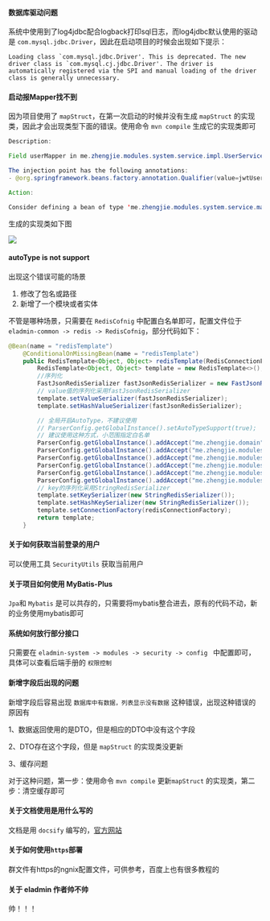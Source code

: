 #### 数据库驱动问题
系统中使用到了log4jdbc配合logback打印sql日志，而log4jdbc默认使用的驱动是 ```com.mysql.jdbc.Driver```，因此在启动项目的时候会出现如下提示：
```
Loading class `com.mysql.jdbc.Driver'. This is deprecated. The new driver class is `com.mysql.cj.jdbc.Driver'. The driver is automatically registered via the SPI and manual loading of the driver class is generally unnecessary.
```
#### 启动报Mapper找不到
因为项目使用了 ```mapStruct```，在第一次启动的时候并没有生成 ```mapStruct``` 的实现类，因此才会出现类型下面的错误。使用命令 ```mvn compile``` 生成它的实现类即可
```java
Description:

Field userMapper in me.zhengjie.modules.system.service.impl.UserServiceImpl required a bean of type 'me.zhengjie.modules.system.service.mapper.UserMapper' that could not be found.

The injection point has the following annotations:
- @org.springframework.beans.factory.annotation.Qualifier(value=jwtUserDetailsService)

Action:

Consider defining a bean of type 'me.zhengjie.modules.system.service.mapper.UserMapper' in your configuration.
```
生成的实现类如下图

![](https://docs-1255840532.cos.ap-shanghai.myqcloud.com/18750819445653.png)

#### autoType is not support
出现这个错误可能的场景
1. 修改了包名或路径
2. 新增了一个模块或者实体

不管是哪种场景，只需要在 ```RedisCofnig``` 中配置白名单即可，配置文件位于 ``` eladmin-common -> redis -> RedisCofnig```，部分代码如下：
```java
@Bean(name = "redisTemplate")
    @ConditionalOnMissingBean(name = "redisTemplate")
    public RedisTemplate<Object, Object> redisTemplate(RedisConnectionFactory redisConnectionFactory) {
        RedisTemplate<Object, Object> template = new RedisTemplate<>();
        //序列化
        FastJsonRedisSerializer fastJsonRedisSerializer = new FastJsonRedisSerializer(Object.class);
        // value值的序列化采用fastJsonRedisSerializer
        template.setValueSerializer(fastJsonRedisSerializer);
        template.setHashValueSerializer(fastJsonRedisSerializer);

        // 全局开启AutoType，不建议使用
        // ParserConfig.getGlobalInstance().setAutoTypeSupport(true);
        // 建议使用这种方式，小范围指定白名单
        ParserConfig.getGlobalInstance().addAccept("me.zhengjie.domain");
        ParserConfig.getGlobalInstance().addAccept("me.zhengjie.modules.system.service.dto");
        ParserConfig.getGlobalInstance().addAccept("me.zhengjie.modules.system.domain");
        ParserConfig.getGlobalInstance().addAccept("me.zhengjie.modules.quartz.domain");
        ParserConfig.getGlobalInstance().addAccept("me.zhengjie.modules.monitor.domain");
        ParserConfig.getGlobalInstance().addAccept("me.zhengjie.modules.security.security");
        // key的序列化采用StringRedisSerializer
        template.setKeySerializer(new StringRedisSerializer());
        template.setHashKeySerializer(new StringRedisSerializer());
        template.setConnectionFactory(redisConnectionFactory);
        return template;
    }
```
#### 关于如何获取当前登录的用户
可以使用工具 ```SecurityUtils``` 获取当前用户
#### 关于项目如何使用 MyBatis-Plus
```Jpa```和 ```Mybatis``` 是可以共存的，只需要将mybatis整合进去，原有的代码不动，新的业务使用mybatis即可
#### 系统如何放行部分接口
只需要在 ```eladmin-system -> modules -> security -> config ``` 中配置即可，具体可以查看后端手册的 ```权限控制```
#### 新增字段后出现的问题
新增字段后容易出现 ```数据库中有数据，列表显示没有数据``` 这种错误，出现这种错误的原因有

1、数据返回使用的是DTO，但是相应的DTO中没有这个字段

2、DTO存在这个字段，但是 ```mapStruct``` 的实现类没更新

3、缓存问题

对于这种问题，第一步：使用命令 ```mvn compile``` 更新```mapStruct``` 的实现类，第二步：清空缓存即可

#### 关于文档使用是用什么写的
文档是用 ```docsify``` 编写的，[官方网站](https://docsify.js.org/#/zh-cn/)
#### 关于如何使用```https```部署
群文件有https的ngnix配置文件，可供参考，百度上也有很多教程的
#### 关于 eladmin 作者帅不帅
 帅！！！
